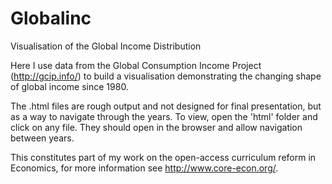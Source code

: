 # Globalinc
Visualisation of the Global Income Distribution

Here I use data from the Global Consumption Income Project (http://gcip.info/) to build a visualisation demonstrating
the changing shape of global income since 1980. 

The .html files are rough output and not designed for final presentation, but as a way to navigate through the years. To view, open the 'html' folder and click on any file. They should open in the browser and allow navigation between years.

This constitutes part of my work on the open-access curriculum reform in Economics, for more information see http://www.core-econ.org/.